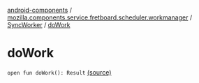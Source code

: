 [android-components](../../index.md) / [mozilla.components.service.fretboard.scheduler.workmanager](../index.md) / [SyncWorker](index.md) / [doWork](./do-work.md)

# doWork

`open fun doWork(): Result` [(source)](https://github.com/mozilla-mobile/android-components/blob/master/components/service/fretboard/src/main/java/mozilla/components/service/fretboard/scheduler/workmanager/SyncWorker.kt#L13)